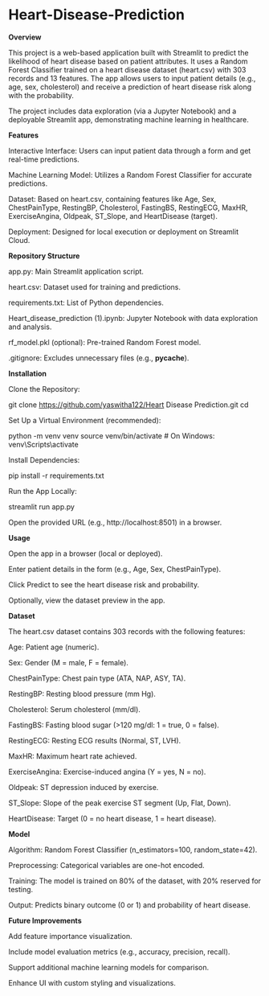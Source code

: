 # Heart-Disease-Prediction

****Overview****

This project is a web-based application built with Streamlit to predict the likelihood of heart disease based on patient attributes. It uses a Random Forest Classifier trained on a heart disease dataset (heart.csv) with 303 records and 13 features. The app allows users to input patient details (e.g., age, sex, cholesterol) and receive a prediction of heart disease risk along with the probability.

The project includes data exploration (via a Jupyter Notebook) and a deployable Streamlit app, demonstrating machine learning in healthcare.

****Features****





Interactive Interface: Users can input patient data through a form and get real-time predictions.



Machine Learning Model: Utilizes a Random Forest Classifier for accurate predictions.



Dataset: Based on heart.csv, containing features like Age, Sex, ChestPainType, RestingBP, Cholesterol, FastingBS, RestingECG, MaxHR, ExerciseAngina, Oldpeak, ST_Slope, and HeartDisease (target).



Deployment: Designed for local execution or deployment on Streamlit Cloud.

****Repository Structure****





app.py: Main Streamlit application script.



heart.csv: Dataset used for training and predictions.



requirements.txt: List of Python dependencies.



Heart_disease_prediction (1).ipynb: Jupyter Notebook with data exploration and analysis.



rf_model.pkl (optional): Pre-trained Random Forest model.



.gitignore: Excludes unnecessary files (e.g., __pycache__).

****Installation****





Clone the Repository:

git clone https://github.com/yaswitha122/Heart Disease Prediction.git
cd <repo-name>



Set Up a Virtual Environment (recommended):

python -m venv venv
source venv/bin/activate  # On Windows: venv\Scripts\activate



Install Dependencies:

pip install -r requirements.txt



Run the App Locally:

streamlit run app.py





Open the provided URL (e.g., http://localhost:8501) in a browser.

****Usage****





Open the app in a browser (local or deployed).



Enter patient details in the form (e.g., Age, Sex, ChestPainType).



Click Predict to see the heart disease risk and probability.



Optionally, view the dataset preview in the app.

****Dataset****

The heart.csv dataset contains 303 records with the following features:





Age: Patient age (numeric).



Sex: Gender (M = male, F = female).



ChestPainType: Chest pain type (ATA, NAP, ASY, TA).



RestingBP: Resting blood pressure (mm Hg).



Cholesterol: Serum cholesterol (mm/dl).



FastingBS: Fasting blood sugar (>120 mg/dl: 1 = true, 0 = false).



RestingECG: Resting ECG results (Normal, ST, LVH).



MaxHR: Maximum heart rate achieved.



ExerciseAngina: Exercise-induced angina (Y = yes, N = no).



Oldpeak: ST depression induced by exercise.



ST_Slope: Slope of the peak exercise ST segment (Up, Flat, Down).



HeartDisease: Target (0 = no heart disease, 1 = heart disease).

****Model****





Algorithm: Random Forest Classifier (n_estimators=100, random_state=42).



Preprocessing: Categorical variables are one-hot encoded.



Training: The model is trained on 80% of the dataset, with 20% reserved for testing.



Output: Predicts binary outcome (0 or 1) and probability of heart disease.



****Future Improvements****





Add feature importance visualization.



Include model evaluation metrics (e.g., accuracy, precision, recall).



Support additional machine learning models for comparison.



Enhance UI with custom styling and visualizations.

